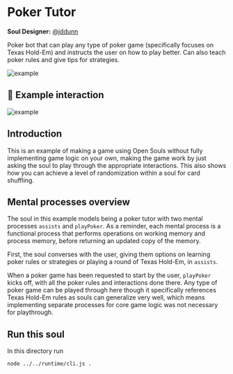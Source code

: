 # Poker Tutor

**Soul Designer:** [@jddunn](https://github.com/jddunn)

Poker bot that can play any type of poker game (specifically focuses on Texas Hold-Em) and instructs the user on how to play better. Can also teach poker rules and give tips for strategies.

![example](soul.png)

## 💬 Example interaction

![example](example.png)

## Introduction

This is an example of making a game using Open Souls without fully implementing game logic on your own, making the game work by just asking the soul to play through the appropriate interactions. This also shows how you can achieve a level of randomization within a soul for card shuffling.

## Mental processes overview

The soul in this example models being a poker tutor with two mental processes `assists` and `playPoker`. As a reminder, each mental process is a functional process that performs operations on working memory and process memory, before returning an updated copy of the memory. 

First, the soul converses with the user, giving them options on learning poker rules or strategies or playing a round of Texas Hold-Em, in `assists`.

When a poker game has been requested to start by the user, `playPoker` kicks off, with all the poker rules and interactions done there. Any type of poker game can be played through here though it specifically references Texas Hold-Em rules as souls can generalize very well, which means implementing separate processes for core game logic was not necessary for playthrough.

## Run this soul

In this directory run

```bash
node ../../runtime/cli.js .
```

